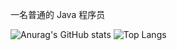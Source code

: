 
一名普通的 Java 程序员

![Anurag's GitHub stats](https://github-readme-stats.vercel.app/api?username=cxhello&hide_title=true&show_icons=true)
![Top Langs](https://github-readme-stats.vercel.app/api/top-langs/?username=cxhello&hide_title=true&layout=compact)
